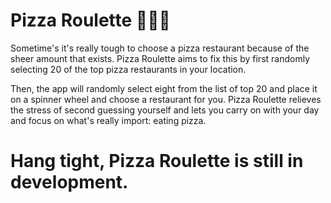 # Pizza Roulette 🍕🍕🍕
Sometime's it's really tough to choose a pizza restaurant because of the sheer amount that exists. 
Pizza Roulette aims to fix this by first randomly selecting 20 of the top pizza restaurants in your location. 

Then, the app will randomly select eight from the list of top 20 and place it on a spinner wheel and choose a restaurant for you. 
Pizza Roulette relieves the stress of second guessing yourself and lets you carry on with your day and focus on what's really import: eating pizza.

# Hang tight, Pizza Roulette is still in development.
